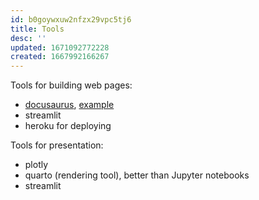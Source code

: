 ```yaml
---
id: b0goywxuw2nfzx29vpc5tj6
title: Tools
desc: ''
updated: 1671092772228
created: 1667992166267
---
```

Tools for building web pages:

- [docusaurus](https://docusaurus.io/), [example](https://wingkwong.github.io/leetcode-the-hard-way/)
- streamlit
- heroku for deploying

Tools for presentation:
- plotly
- quarto (rendering tool), better than Jupyter notebooks
- streamlit
